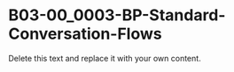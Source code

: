 

# B03-00_0003-BP-Standard-Conversation-Flows

Delete this text and replace it with your own content.
